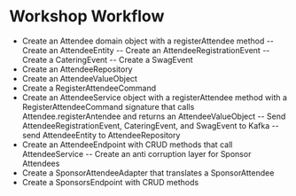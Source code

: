 # Workshop Workflow

- Create an Attendee domain object with a registerAttendee method
-- Create an AttendeeEntity
-- Create an AttendeeRegistrationEvent
-- Create a CateringEvent
-- Create a SwagEvent
- Create an AttendeeRepository
- Create an AttendeeValueObject
- Create a RegisterAttendeeCommand
- Create an AttendeeService object with a registerAttendee method with a RegisterAttendeeCommand signature that calls Attendee.registerAntendee and returns an AttendeeValueObject
-- Send AttendeeRegistrationEvent, CateringEvent, and SwagEvent to Kafka
-- send AttendeeEntity to AttendeeRepository
- Create an AttendeeEndpoint with CRUD methods that call AttendeeService
-- Create an anti corruption layer for Sponsor Attendees
- Create a SponsorAttendeeAdapter that translates a SponsorAttendee
- Create a SponsorsEndpoint with CRUD methods

